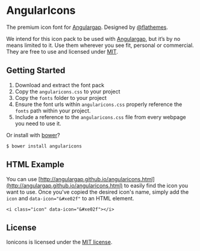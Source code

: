 # AngularIcons


The premium icon font for [Angulargap](http://angulargap.github.io/). Designed by [@flathemes](https://twitter.com/flathemes).

We intend for this icon pack to be used with [Angulargap](http://angulargap.github.io/), but it’s by no means limited to it. Use them wherever you see fit, personal or commercial. They are free to use and licensed under [MIT](http://opensource.org/licenses/MIT).


## Getting Started

 1. Download and extract the font pack
 2. Copy the `angularicons.css` to your project
 3. Copy the `fonts` folder to your project
 4. Ensure the font urls within `angularicons.css` properly reference the `fonts` path within your project.
 5. Include a reference to the `angularicons.css` file from every webpage you need to use it.

Or install with [bower](http://bower.io/)?
   
    $ bower install angularicons


## HTML Example

You can use [http://angulargap.github.io/angularicons.html](http://angulargap.github.io/angularicons.html) to easily find the icon you want to use. Once you've copied the desired icon's name, simply add the `icon` and `data-icon="&#xe02f"` to an HTML element.

    <i class="icon" data-icon="&#xe02f"></i>

## License

Ionicons is licensed under the [MIT license](http://opensource.org/licenses/MIT).
